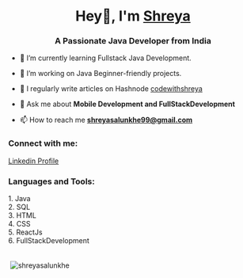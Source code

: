 <h1 align="center">Hey👋, I'm <a href="https://shreyacode.netlify.app/">Shreya </a> </h1>
<h3 align="center">A Passionate Java Developer from India</h3>


- 🔭 I’m currently learning Fullstack Java Development. 

- 🌱 I’m working on Java Beginner-friendly projects.

- 📝 I regularly write articles on Hashnode [codewithshreya](https://hashnode.com/@codewithshreya)

- 💬 Ask me about **Mobile Development and FullStackDevelopment**

- 📫 How to reach me **shreyasalunkhe99@gmail.com**
  

<h3 align="left">Connect with me:</h3>
<p align="left"> <a href="https://www.linkedin.com/in/shreya-salunkhe/" target="_blank" rel="noreferrer"> Linkedin Profile </a>
</p>

<h3 align="left">Languages and Tools:</h3>
1. Java <br>
2. SQL <br>
3. HTML <br>
4. CSS <br>
5. ReactJs <br>
6. FullStackDevelopment <br>

<br>
<p>&nbsp;<img align="center" src="https://github-readme-stats.vercel.app/api?username=shreyasalunkhe&show_icons=true&locale=en" alt="shreyasalunkhe" /></p>
